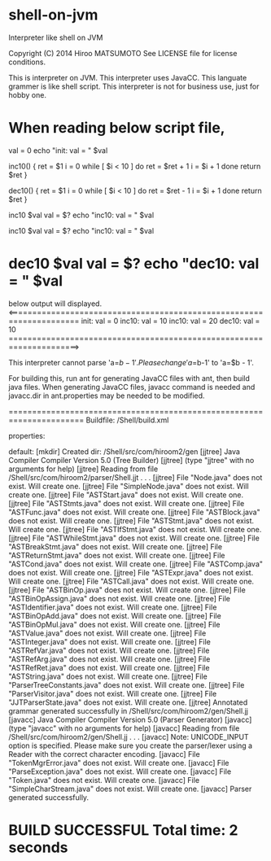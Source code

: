 shell-on-jvm
============

Interpreter like shell on JVM


Copyright (C) 2014 Hiroo MATSUMOTO
See LICENSE file for license conditions.


This is interpreter on JVM. This interpreter uses JavaCC. This
languate grammer is like shell script. This interpreter is not for
business use, just for hobby one.

When reading below script file, 
======================================================================
val = 0
echo "init:  val = " $val

inc10()
{
  ret = $1
  i = 0
  while [ $i < 10 ]
  do
    ret = $ret + 1
    i = $i + 1
  done
  return $ret
}

dec10()
{
  ret = $1
  i = 0
  while [ $i < 10 ]
  do
    ret = $ret - 1
    i = $i + 1
  done
  return $ret
}

inc10 $val
val = $?
echo "inc10: val = " $val

inc10 $val
val = $?
echo "inc10: val = " $val

dec10 $val
val = $?
echo "dec10: val = " $val
======================================================================

below output will displayed.
<=====================================================================
init:  val = 0
inc10: val = 10
inc10: val = 20
dec10: val = 10
=====================================================================>

This interpreter cannot parse 'a=$b-1'. Please change 'a=$b-1' to
'a=$b - 1'.

For building this, run ant for generating JavaCC files with ant, then
build java files. When generating JavaCC files, javacc command is
needed and javacc.dir in ant.properties may be needed to be modified.

======================================================================
Buildfile: <path-to>/Shell/build.xml

properties:

default:
    [mkdir] Created dir: <path-to>/Shell/src/com/hiroom2/gen
   [jjtree] Java Compiler Compiler Version 5.0 (Tree Builder)
   [jjtree] (type "jjtree" with no arguments for help)
   [jjtree] Reading from file
    <path-to>/Shell/src/com/hiroom2/parser/Shell.jjt . . .
   [jjtree] File "Node.java" does not exist.  Will create one.
   [jjtree] File "SimpleNode.java" does not exist.  Will create one.
   [jjtree] File "ASTStart.java" does not exist.  Will create one.
   [jjtree] File "ASTStmts.java" does not exist.  Will create one.
   [jjtree] File "ASTFunc.java" does not exist.  Will create one.
   [jjtree] File "ASTBlock.java" does not exist.  Will create one.
   [jjtree] File "ASTStmt.java" does not exist.  Will create one.
   [jjtree] File "ASTIfStmt.java" does not exist.  Will create one.
   [jjtree] File "ASTWhileStmt.java" does not exist.  Will create one.
   [jjtree] File "ASTBreakStmt.java" does not exist.  Will create one.
   [jjtree] File "ASTReturnStmt.java" does not exist.  Will create
    one.
   [jjtree] File "ASTCond.java" does not exist.  Will create one.
   [jjtree] File "ASTComp.java" does not exist.  Will create one.
   [jjtree] File "ASTExpr.java" does not exist.  Will create one.
   [jjtree] File "ASTCall.java" does not exist.  Will create one.
   [jjtree] File "ASTBinOp.java" does not exist.  Will create one.
   [jjtree] File "ASTBinOpAssign.java" does not exist.  Will create
    one.
   [jjtree] File "ASTIdentifier.java" does not exist.  Will create
    one.
   [jjtree] File "ASTBinOpAdd.java" does not exist.  Will create one.
   [jjtree] File "ASTBinOpMul.java" does not exist.  Will create one.
   [jjtree] File "ASTValue.java" does not exist.  Will create one.
   [jjtree] File "ASTInteger.java" does not exist.  Will create one.
   [jjtree] File "ASTRefVar.java" does not exist.  Will create one.
   [jjtree] File "ASTRefArg.java" does not exist.  Will create one.
   [jjtree] File "ASTRefRet.java" does not exist.  Will create one.
   [jjtree] File "ASTString.java" does not exist.  Will create one.
   [jjtree] File "ParserTreeConstants.java" does not exist.  Will
    create one.
   [jjtree] File "ParserVisitor.java" does not exist.  Will create
    one.
   [jjtree] File "JJTParserState.java" does not exist.  Will create
    one.
   [jjtree] Annotated grammar generated successfully in
    <path-to>/Shell/src/com/hiroom2/gen/Shell.jj
   [javacc] Java Compiler Compiler Version 5.0 (Parser Generator)
   [javacc] (type "javacc" with no arguments for help)
   [javacc] Reading from file
    <path-to>/Shell/src/com/hiroom2/gen/Shell.jj . . .
   [javacc] Note: UNICODE_INPUT option is specified. Please make sure
    you create the parser/lexer using a Reader with the correct
    character encoding.
   [javacc] File "TokenMgrError.java" does not exist.  Will create
    one.
   [javacc] File "ParseException.java" does not exist.  Will create
    one.
   [javacc] File "Token.java" does not exist.  Will create one.
   [javacc] File "SimpleCharStream.java" does not exist.  Will create
    one.
   [javacc] Parser generated successfully.

BUILD SUCCESSFUL
Total time: 2 seconds
======================================================================
